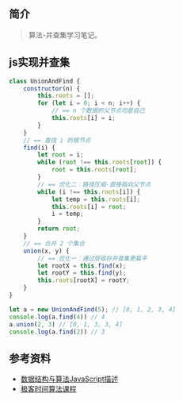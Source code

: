 ## 简介

> 算法-并查集学习笔记。

## js实现并查集

```js
class UnionAndFind {
    constructor(n) {
        this.roots = [];
        for (let i = 0; i < n; i++) {
            // == n 个数据的父节点均是自己
            this.roots[i] = i;
        }
    }
    // == 查找 i 的根节点
    find(i) {
        let root = i;
        while (root !== this.roots[root]) {
            root = this.roots[root];
        }
        // == 优化二：路径压缩-直接指向父节点
        while (i !== this.roots[i]) {
            let temp = this.roots[i];
            this.roots[i] = root;
            i = temp;
        }
        return root;
    }
    // == 合并 2 个集合
    union(x, y) {
        // == 优化一：通过层级将并查集更扁平
        let rootX = this.find(x);
        let rootY = this.find(y);
        this.roots[rootX] = rootY;
    }
}

let a = new UnionAndFind(5); // [0, 1, 2, 3, 4]
console.log(a.find(4)) // 4
a.union(2, 3) // [0, 1, 3, 3, 4]
console.log(a.find(2)) // 3
```

## 参考资料

- [数据结构与算法JavaScript描述](https://book.douban.com/subject/25945449/)
- [极客时间算法课程](https://time.geekbang.org/course/intro/100019701)

